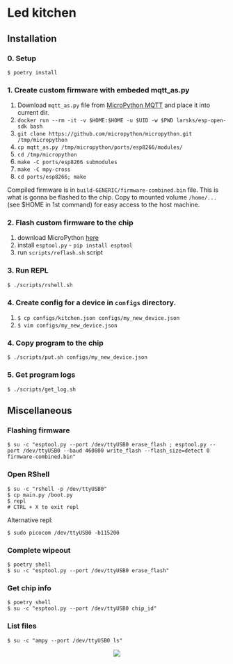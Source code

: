 # Led kitchen

## Installation

### 0. Setup
`$ poetry install`

### 1. Create custom firmware with embeded mqtt_as.py
1. Download `mqtt_as.py` file from [MicroPython MQTT](https://github.com/peterhinch/micropython-mqtt/tree/master/mqtt_as)
   and place it into current dir.
2. `docker run --rm -it -v $HOME:$HOME -u $UID -w $PWD larsks/esp-open-sdk bash`
3. `git clone https://github.com/micropython/micropython.git /tmp/micropython`
4. `cp mqtt_as.py /tmp/micropython/ports/esp8266/modules/`
5. `cd /tmp/micropython`
6. `make -C ports/esp8266 submodules`
7. `make -C mpy-cross`
8. `cd ports/esp8266; make`

Compiled firmware is in `build-GENERIC/firmware-combined.bin` file. This is what is gonna
be flashed to the chip. Copy to mounted volume `/home/...` (see $HOME in 1st command) for
easy access to the host machine.

### 2. Flash custom firmware to the chip

1. download MicroPython [here](http://micropython.org/download/esp8266/)
2. install `esptool.py` - `pip install esptool`
3. run `scripts/reflash.sh` script

### 3. Run REPL
`$ ./scripts/rshell.sh`

### 4. Create config for a device in `configs` directory.
1. `$ cp configs/kitchen.json configs/my_new_device.json`
2. `$ vim configs/my_new_device.json`

### 4. Copy program to the chip
`$ ./scripts/put.sh configs/my_new_device.json`

### 5. Get program logs
`$ ./scripts/get_log.sh`

## Miscellaneous

### Flashing firmware
`$ su -c "esptool.py --port /dev/ttyUSB0 erase_flash ; esptool.py --port /dev/ttyUSB0 --baud 460800 write_flash --flash_size=detect 0 firmware-combined.bin"`

### Open RShell
```
$ su -c "rshell -p /dev/ttyUSB0"
$ cp main.py /boot.py
$ repl
# CTRL + X to exit repl
```

Alternative repl:

```
$ sudo picocom /dev/ttyUSB0 -b115200
```

### Complete wipeout
```
$ poetry shell
$ su -c "esptool.py --port /dev/ttyUSB0 erase_flash"
```

### Get chip info
```
$ poetry shell
$ su -c "esptool.py --port /dev/ttyUSB0 chip_id"
```

### List files
```
$ su -c "ampy --port /dev/ttyUSB0 ls"
```

<div align="center">
    <img src="https://gitlab.com/imn1/nodemcu-leds/-/raw/master/scheme.png">
</div>
